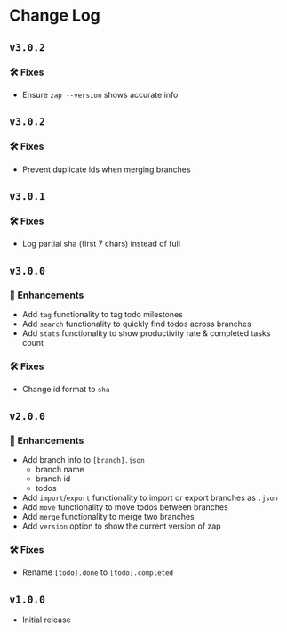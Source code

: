 # Change Log

## `v3.0.2`

### 🛠️ Fixes

- Ensure `zap --version` shows accurate info

## `v3.0.2`

### 🛠️ Fixes

- Prevent duplicate ids when merging branches

## `v3.0.1`

### 🛠️ Fixes

- Log partial sha (first 7 chars) instead of full

## `v3.0.0`

### 🚀 Enhancements

- Add `tag` functionality to tag todo milestones
- Add `search` functionality to quickly find todos across branches
- Add `stats` functionality to show productivity rate & completed tasks count

### 🛠️ Fixes

- Change id format to `sha`

## `v2.0.0`

### 🚀 Enhancements

- Add branch info to `[branch].json`
  - branch name
  - branch id
  - todos
- Add `import`/`export` functionality to import or export branches as `.json`
- Add `move` functionality to move todos between branches
- Add `merge` functionality to merge two branches
- Add `version` option to show the current version of zap

### 🛠️ Fixes

- Rename `[todo].done` to `[todo].completed`

## `v1.0.0`

- Initial release
